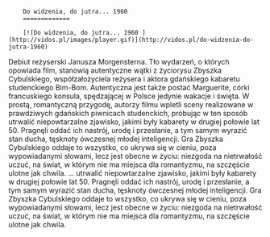 
        Do widzenia, do jutra... 1960 
        =============
        
        [![Do widzenia, do jutra... 1960 ](http://vidos.pl/images/player.gif)](http://vidos.pl/do-widzenia-do-jutra-1960)
        
        
 Debiut reżyserski Janusza Morgensterna. Tło wydarzeń, o których opowiada film, stanowią autentyczne wątki z życiorysu Zbyszka Cybulskiego, współzałożyciela reżysera i aktora gdańskiego kabaretu studenckiego Bim-Bom. Autentyczna jest także postać Marguerite, córki francuskiego konsula, spędzającej w Polsce jedynie wakacje i święta. W prostą, romantyczną przygodę, autorzy filmu wpletli sceny realizowane w prawdziwych gdańskich piwnicach studenckich, próbując w ten sposób utrwalić niepowtarzalne zjawisko, jakimi były kabarety w drugiej połowie lat 50. Pragnęli oddać ich nastrój, urodę i przesłanie, a tym samym wyrazić stan ducha, tęsknoty ówczesnej młodej inteligencji. Gra Zbyszka Cybulskiego oddaje to wszystko, co ukrywa się w cieniu, poza wypowiadanymi słowami, lecz jest obecne w życiu: niezgoda na nietrwałość uczuć, na świat, w którym nie ma miejsca dla romantyzmu, na szczęście ulotne jak chwila.  ... utrwalić niepowtarzalne zjawisko, jakimi były kabarety w drugiej połowie lat 50. Pragnęli oddać ich nastrój, urodę i przesłanie, a tym samym wyrazić stan ducha, tęsknoty ówczesnej młodej inteligencji. Gra Zbyszka Cybulskiego oddaje to wszystko, co ukrywa się w cieniu, poza wypowiadanymi słowami, lecz jest obecne w życiu: niezgoda na nietrwałość uczuć, na świat, w którym nie ma miejsca dla romantyzmu, na szczęście ulotne jak chwila.
    